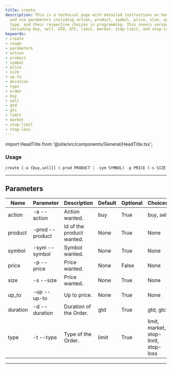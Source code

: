 ```yaml
---
title: create
description: This is a technical page with detailed instructions on how to create
  and use parameters including action, product, symbol, price, size, up_to, duration,
  type, and their respective choices in programming. This covers various market operations
  including buy, sell, GTD, GTC, limit, market, stop-limit, and stop-loss.
keywords:
- create
- usage
- parameters
- action
- product
- symbol
- price
- size
- up_to
- duration
- type
- order
- buy
- sell
- gtd
- gtc
- limit
- market
- stop-limit
- stop-loss
---
```


import HeadTitle from '@site/src/components/General/HeadTitle.tsx';

<HeadTitle title="portfolio /brokers/degiro/create - Reference | OpenBB Terminal Docs" />



### Usage

```python wordwrap
create [-a {buy,sell}] (-prod PRODUCT | -sym SYMBOL) -p PRICE (-s SIZE | -up UP_TO) [-d {gtd,gtc}] [-t {limit,market,stop-limit,stop-loss}]
```

---

## Parameters

| Name | Parameter | Description | Default | Optional | Choices |
| ---- | --------- | ----------- | ------- | -------- | ------- |
| action | -a  --action | Action wanted. | buy | True | buy, sell |
| product | -prod  --product | Id of the product wanted. | None | True | None |
| symbol | -sym  --symbol | Symbol wanted. | None | True | None |
| price | -p  --price | Price wanted. | None | False | None |
| size | -s  --size | Price wanted. | None | True | None |
| up_to | -up  --up-to | Up to price. | None | True | None |
| duration | -d  --duration | Duration of the Order. | gtd | True | gtd, gtc |
| type | -t  --type | Type of the Order. | limit | True | limit, market, stop-limit, stop-loss |

---
